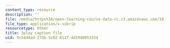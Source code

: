 ```yaml
---
content_type: resource
description: ''
file: /media/https%3A/open-learning-course-data-rc.s3.amazonaws.com/18-404j-theory-of-computation-fall-2020/9c54d4ad273b5c0281174d1948053324_IycOPFmEQk8.vtt
file_type: application/x-subrip
resourcetype: Other
title: 3play caption file
uid: 9c54d4ad-273b-5c02-8117-4d1948053324
---
```

